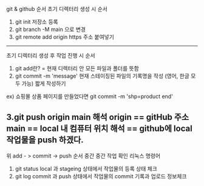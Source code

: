 git & github 순서 
초기 디렉터리 생성 시 순서 
1. git init 저장소 등록 
2. git branch -M main 으로 변경 
3. git remote add origin https 주소 붙여넣기 
--------------------------------------------------
초기 디렉터리 생성 후 작업 진행 시 순서 
1. git add란? 
= 현재 디렉터리 안 모든 파일과 폴더를 뜻함 
2. git commit -m 'message'
현재 스테이징된 파일의 기록명을 작성 (영어, 한글 모두 가능)
짧게 작성하기 

ex) 쇼핑몰 상품 페이지를 만들었다면 
git commit -m 'shp=product end'

3.git push origin main 해석 
 origin == gitHub 주소 
 main == local 내 컴퓨터 위치 
해석 == github에 local 작업물을 push 하겠다.
----------------------------------------------
위 add - > commit -> push 순서 중간 중간 작업 확인 리눅스 명령어 
1. git status 
local 과 stageing 상태에서 작업물의 등록 상태 체크 
2. git log 
commit 과 push 상태에서 작업물의 commit 기록과 업로드 정보체크 